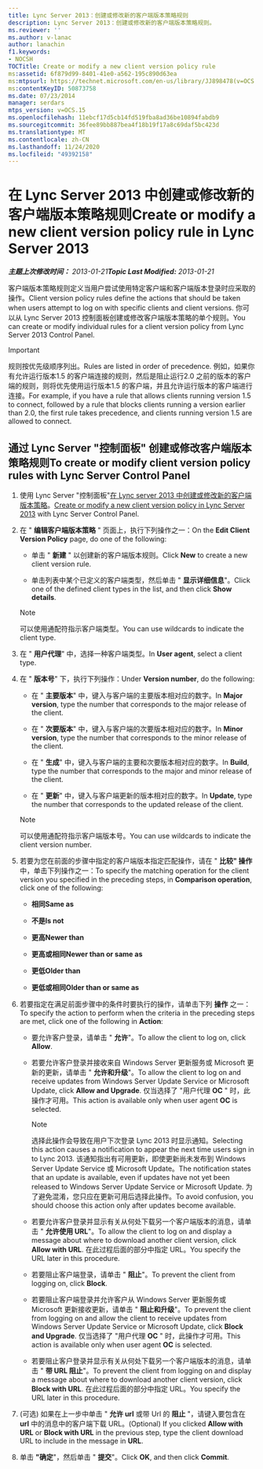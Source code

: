 ```yaml
---
title: Lync Server 2013：创建或修改新的客户端版本策略规则
description: Lync Server 2013：创建或修改新的客户端版本策略规则。
ms.reviewer: ''
ms.author: v-lanac
author: lanachin
f1.keywords:
- NOCSH
TOCTitle: Create or modify a new client version policy rule
ms:assetid: 6f879d99-8401-41e0-a562-195c890d63ea
ms:mtpsurl: https://technet.microsoft.com/en-us/library/JJ898478(v=OCS.15)
ms:contentKeyID: 50873758
ms.date: 07/23/2014
manager: serdars
mtps_version: v=OCS.15
ms.openlocfilehash: 11ebcf17d5cb14fd519fba8ad36be10894fabdb9
ms.sourcegitcommit: 36fee89bb887bea4f18b19f17a8c69daf5bc423d
ms.translationtype: MT
ms.contentlocale: zh-CN
ms.lasthandoff: 11/24/2020
ms.locfileid: "49392158"
---
```

# <a name="create-or-modify-a-new-client-version-policy-rule-in-lync-server-2013"></a><span data-ttu-id="dcec3-103">在 Lync Server 2013 中创建或修改新的客户端版本策略规则</span><span class="sxs-lookup"><span data-stu-id="dcec3-103">Create or modify a new client version policy rule in Lync Server 2013</span></span>

<div data-xmlns="http://www.w3.org/1999/xhtml">

<div class="topic" data-xmlns="http://www.w3.org/1999/xhtml" data-msxsl="urn:schemas-microsoft-com:xslt" data-cs="https://msdn.microsoft.com/">

<div data-asp="https://msdn2.microsoft.com/asp">



</div>

<div id="mainSection">

<div id="mainBody"><span data-ttu-id="dcec3-104">

<span> </span></span><span class="sxs-lookup"><span data-stu-id="dcec3-104">

<span> </span></span></span>

<span data-ttu-id="dcec3-105">_**主题上次修改时间：** 2013-01-21_</span><span class="sxs-lookup"><span data-stu-id="dcec3-105">_**Topic Last Modified:** 2013-01-21_</span></span>

<span data-ttu-id="dcec3-106">客户端版本策略规则定义当用户尝试使用特定客户端和客户端版本登录时应采取的操作。</span><span class="sxs-lookup"><span data-stu-id="dcec3-106">Client version policy rules define the actions that should be taken when users attempt to log on with specific clients and client versions.</span></span> <span data-ttu-id="dcec3-107">你可以从 Lync Server 2013 控制面板创建或修改客户端版本策略的单个规则。</span><span class="sxs-lookup"><span data-stu-id="dcec3-107">You can create or modify individual rules for a client version policy from Lync Server 2013 Control Panel.</span></span>

<div>


> [!IMPORTANT]  
> <span data-ttu-id="dcec3-108">规则按优先级顺序列出。</span><span class="sxs-lookup"><span data-stu-id="dcec3-108">Rules are listed in order of precedence.</span></span> <span data-ttu-id="dcec3-109">例如，如果你有允许运行版本1.5 的客户端连接的规则，然后是阻止运行2.0 之前的版本的客户端的规则，则将优先使用运行版本1.5 的客户端，并且允许运行版本的客户端进行连接。</span><span class="sxs-lookup"><span data-stu-id="dcec3-109">For example, if you have a rule that allows clients running version 1.5 to connect, followed by a rule that blocks clients running a version earlier than 2.0, the first rule takes precedence, and clients running version 1.5 are allowed to connect.</span></span>



</div>

<div>

## <a name="to-create-or-modify-client-version-policy-rules-with-lync-server-control-panel"></a><span data-ttu-id="dcec3-110">通过 Lync Server "控制面板" 创建或修改客户端版本策略规则</span><span class="sxs-lookup"><span data-stu-id="dcec3-110">To create or modify client version policy rules with Lync Server Control Panel</span></span>

1.  <span data-ttu-id="dcec3-111">使用 Lync Server "控制面板"[在 Lync server 2013 中创建或修改新的客户端版本策略](lync-server-2013-create-or-modify-a-new-client-version-policy.md)。</span><span class="sxs-lookup"><span data-stu-id="dcec3-111">[Create or modify a new client version policy in Lync Server 2013](lync-server-2013-create-or-modify-a-new-client-version-policy.md) with Lync Server Control Panel.</span></span>

2.  <span data-ttu-id="dcec3-112">在 " **编辑客户端版本策略** " 页面上，执行下列操作之一：</span><span class="sxs-lookup"><span data-stu-id="dcec3-112">On the **Edit Client Version Policy** page, do one of the following:</span></span>
    
      - <span data-ttu-id="dcec3-113">单击 " **新建** " 以创建新的客户端版本规则。</span><span class="sxs-lookup"><span data-stu-id="dcec3-113">Click **New** to create a new client version rule.</span></span>
    
      - <span data-ttu-id="dcec3-114">单击列表中某个已定义的客户端类型，然后单击 " **显示详细信息**"。</span><span class="sxs-lookup"><span data-stu-id="dcec3-114">Click one of the defined client types in the list, and then click **Show details**.</span></span>
    
    <div>
    

    > [!NOTE]  
    > <span data-ttu-id="dcec3-115">可以使用通配符指示客户端类型。</span><span class="sxs-lookup"><span data-stu-id="dcec3-115">You can use wildcards to indicate the client type.</span></span>

    
    </div>

3.  <span data-ttu-id="dcec3-116">在 " **用户代理**" 中，选择一种客户端类型。</span><span class="sxs-lookup"><span data-stu-id="dcec3-116">In **User agent**, select a client type.</span></span>

4.  <span data-ttu-id="dcec3-117">在 " **版本号**" 下，执行下列操作：</span><span class="sxs-lookup"><span data-stu-id="dcec3-117">Under **Version number**, do the following:</span></span>
    
      - <span data-ttu-id="dcec3-118">在 " **主要版本**" 中，键入与客户端的主要版本相对应的数字。</span><span class="sxs-lookup"><span data-stu-id="dcec3-118">In **Major version**, type the number that corresponds to the major release of the client.</span></span>
    
      - <span data-ttu-id="dcec3-119">在 " **次要版本**" 中，键入与客户端的次要版本相对应的数字。</span><span class="sxs-lookup"><span data-stu-id="dcec3-119">In **Minor version**, type the number that corresponds to the minor release of the client.</span></span>
    
      - <span data-ttu-id="dcec3-120">在 " **生成**" 中，键入与客户端的主要和次要版本相对应的数字。</span><span class="sxs-lookup"><span data-stu-id="dcec3-120">In **Build**, type the number that corresponds to the major and minor release of the client.</span></span>
    
      - <span data-ttu-id="dcec3-121">在 " **更新**" 中，键入与客户端更新的版本相对应的数字。</span><span class="sxs-lookup"><span data-stu-id="dcec3-121">In **Update**, type the number that corresponds to the updated release of the client.</span></span>
    
    <div>
    

    > [!NOTE]  
    > <span data-ttu-id="dcec3-122">可以使用通配符指示客户端版本号。</span><span class="sxs-lookup"><span data-stu-id="dcec3-122">You can use wildcards to indicate the client version number.</span></span>

    
    </div>

5.  <span data-ttu-id="dcec3-123">若要为您在前面的步骤中指定的客户端版本指定匹配操作，请在 " **比较" 操作** 中，单击下列操作之一：</span><span class="sxs-lookup"><span data-stu-id="dcec3-123">To specify the matching operation for the client version you specified in the preceding steps, in **Comparison operation**, click one of the following:</span></span>
    
      - <span data-ttu-id="dcec3-124">**相同**</span><span class="sxs-lookup"><span data-stu-id="dcec3-124">**Same as**</span></span>
    
      - <span data-ttu-id="dcec3-125">**不是**</span><span class="sxs-lookup"><span data-stu-id="dcec3-125">**Is not**</span></span>
    
      - <span data-ttu-id="dcec3-126">**更高**</span><span class="sxs-lookup"><span data-stu-id="dcec3-126">**Newer than**</span></span>
    
      - <span data-ttu-id="dcec3-127">**更高或相同**</span><span class="sxs-lookup"><span data-stu-id="dcec3-127">**Newer than or same as**</span></span>
    
      - <span data-ttu-id="dcec3-128">**更低**</span><span class="sxs-lookup"><span data-stu-id="dcec3-128">**Older than**</span></span>
    
      - <span data-ttu-id="dcec3-129">**更低或相同**</span><span class="sxs-lookup"><span data-stu-id="dcec3-129">**Older than or same as**</span></span>

6.  <span data-ttu-id="dcec3-130">若要指定在满足前面步骤中的条件时要执行的操作，请单击下列 **操作** 之一：</span><span class="sxs-lookup"><span data-stu-id="dcec3-130">To specify the action to perform when the criteria in the preceding steps are met, click one of the following in **Action**:</span></span>
    
      - <span data-ttu-id="dcec3-131">要允许客户登录，请单击 " **允许**"。</span><span class="sxs-lookup"><span data-stu-id="dcec3-131">To allow the client to log on, click **Allow**.</span></span>
    
      - <span data-ttu-id="dcec3-132">若要允许客户登录并接收来自 Windows Server 更新服务或 Microsoft 更新的更新，请单击 " **允许和升级**"。</span><span class="sxs-lookup"><span data-stu-id="dcec3-132">To allow the client to log on and receive updates from Windows Server Update Service or Microsoft Update, click **Allow and Upgrade**.</span></span> <span data-ttu-id="dcec3-133">仅当选择了 "用户代理 **OC** " 时，此操作才可用。</span><span class="sxs-lookup"><span data-stu-id="dcec3-133">This action is available only when user agent **OC** is selected.</span></span>
        
        <div>
        

        > [!NOTE]  
        > <span data-ttu-id="dcec3-134">选择此操作会导致在用户下次登录 Lync 2013 时显示通知。</span><span class="sxs-lookup"><span data-stu-id="dcec3-134">Selecting this action causes a notification to appear the next time users sign in to Lync 2013.</span></span> <span data-ttu-id="dcec3-135">该通知指出有可用更新，即使更新尚未发布到 Windows Server Update Service 或 Microsoft Update。</span><span class="sxs-lookup"><span data-stu-id="dcec3-135">The notification states that an update is available, even if updates have not yet been released to Windows Server Update Service or Microsoft Update.</span></span> <span data-ttu-id="dcec3-136">为了避免混淆，您只应在更新可用后选择此操作。</span><span class="sxs-lookup"><span data-stu-id="dcec3-136">To avoid confusion, you should choose this action only after updates become available.</span></span>

        
        </div>
    
      - <span data-ttu-id="dcec3-137">若要允许客户登录并显示有关从何处下载另一个客户端版本的消息，请单击 " **允许使用 URL**"。</span><span class="sxs-lookup"><span data-stu-id="dcec3-137">To allow the client to log on and display a message about where to download another client version, click **Allow with URL**.</span></span> <span data-ttu-id="dcec3-138">在此过程后面的部分中指定 URL。</span><span class="sxs-lookup"><span data-stu-id="dcec3-138">You specify the URL later in this procedure.</span></span>
    
      - <span data-ttu-id="dcec3-139">若要阻止客户端登录，请单击 " **阻止**"。</span><span class="sxs-lookup"><span data-stu-id="dcec3-139">To prevent the client from logging on, click **Block**.</span></span>
    
      - <span data-ttu-id="dcec3-140">若要阻止客户端登录并允许客户从 Windows Server 更新服务或 Microsoft 更新接收更新，请单击 " **阻止和升级**"。</span><span class="sxs-lookup"><span data-stu-id="dcec3-140">To prevent the client from logging on and allow the client to receive updates from Windows Server Update Service or Microsoft Update, click **Block and Upgrade**.</span></span> <span data-ttu-id="dcec3-141">仅当选择了 "用户代理 **OC** " 时，此操作才可用。</span><span class="sxs-lookup"><span data-stu-id="dcec3-141">This action is available only when user agent **OC** is selected.</span></span>
    
      - <span data-ttu-id="dcec3-142">若要阻止客户登录并显示有关从何处下载另一个客户端版本的消息，请单击 " **带 URL 阻止**"。</span><span class="sxs-lookup"><span data-stu-id="dcec3-142">To prevent the client from logging on and display a message about where to download another client version, click **Block with URL**.</span></span> <span data-ttu-id="dcec3-143">在此过程后面的部分中指定 URL。</span><span class="sxs-lookup"><span data-stu-id="dcec3-143">You specify the URL later in this procedure.</span></span>

7.  <span data-ttu-id="dcec3-144"> (可选) 如果在上一步中单击 " **允许 url** 或带 Url 的 **阻止** "，请键入要包含在 **url** 中的消息中的客户端下载 URL。</span><span class="sxs-lookup"><span data-stu-id="dcec3-144">(Optional) If you clicked **Allow with URL** or **Block with URL** in the previous step, type the client download URL to include in the message in **URL**.</span></span>

8.  <span data-ttu-id="dcec3-145">单击 **"确定**"，然后单击 " **提交**"。</span><span class="sxs-lookup"><span data-stu-id="dcec3-145">Click **OK**, and then click **Commit**.</span></span>

<span data-ttu-id="dcec3-146"></div>

</div>

<span> </span>

</div>

</div>

</span><span class="sxs-lookup"><span data-stu-id="dcec3-146"></div>

</div>

<span> </span>

</div>

</div>

</span></span></div>

